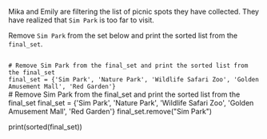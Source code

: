 Mika and Emily are filtering the list of picnic spots they have collected. They have realized that `Sim Park` is too far to visit.

Remove `Sim Park` from the set below and print the sorted list from the `final_set`.

<codeblock language="python" type="exercise" testMode="fixedInput">
<code>
# Remove Sim Park from the final_set and print the sorted list from the final_set
final_set = {'Sim Park', 'Nature Park', 'Wildlife Safari Zoo', 'Golden Amusement Mall', 'Red Garden'}
</code>

<solution>
# Remove Sim Park from the final_set and print the sorted list from the final_set
final_set = {'Sim Park', 'Nature Park', 'Wildlife Safari Zoo', 'Golden Amusement Mall', 'Red Garden'}
final_set.remove("Sim Park")

print(sorted(final_set))
</solution>
</codeblock>